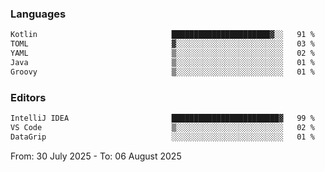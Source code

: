 <!--START_SECTION:waka-->
### Languages
```txt
Kotlin                              ██████████████████████▓░░   91 %
TOML                                ▓░░░░░░░░░░░░░░░░░░░░░░░░   03 %
YAML                                ▒░░░░░░░░░░░░░░░░░░░░░░░░   02 %
Java                                ▒░░░░░░░░░░░░░░░░░░░░░░░░   01 %
Groovy                              ▒░░░░░░░░░░░░░░░░░░░░░░░░   01 %
```

### Editors
```txt
IntelliJ IDEA                       ████████████████████████▓   99 %
VS Code                             ▒░░░░░░░░░░░░░░░░░░░░░░░░   02 %
DataGrip                            ░░░░░░░░░░░░░░░░░░░░░░░░░   01 %
```

From: 30 July 2025 - To: 06 August 2025
<!--END_SECTION:waka-->
